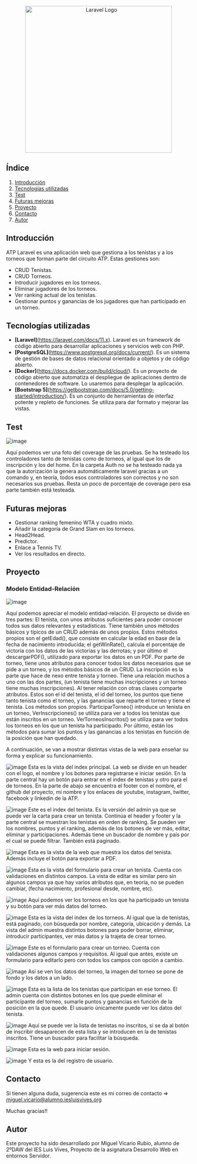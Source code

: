 <p align="center"><a href="https://laravel.com" target="_blank"><img src="https://upload.wikimedia.org/wikipedia/en/thumb/3/3f/ATP_Tour_logo.svg/1200px-ATP_Tour_logo.svg.png" width="400" alt="Laravel Logo"></a></p>


## Índice

1. [Introducción](#Introducción)
2. [Tecnologías utilizadas](#Tecnologías-utilizadas)
3. [Test](#Test)
4. [Futuras mejoras](#Futuras-mejoras)
5. [Proyecto](#Proyecto)
6. [Contacto](#Contacto)
7. [Autor](#Autor)
   


## Introducción

ATP Laravel es una aplicación web que gestiona a los tenistas y a los torneos que forman parte del circuito ATP. Estas gestiones son:

- CRUD Tenistas.
- CRUD Torneos.
- Introducir jugadores en los torneos.
- Eliminar jugadores de los torneos.
- Ver ranking actual de los tenistas.
- Gestionar puntos y ganancias de los jugadores que han participado en un torneo.


## Tecnologías utilizadas

- **[Laravel]**(https://laravel.com/docs/11.x). Laravel es un framework de código abierto para desarrollar aplicaciones y servicios web con PHP.
- **[PostgreSQL]**(https://www.postgresql.org/docs/current/). Es un sistema de gestión de bases de datos relacional orientado a objetos y de código abierto.
- **[Docker]**(https://docs.docker.com/build/cloud/). Es un proyecto de código abierto que automatiza el despliegue de aplicaciones dentro de contenedores de software. Lo usaremos para desplegar la aplicación.
- **[Bootstrap 5]**(https://getbootstrap.com/docs/5.0/getting-started/introduction/). Es un conjunto de herramientas de interfaz potente y repleto de funciones. Se utiliza para dar formato y mejorar las vistas.


## Test

![image](https://github.com/miviru/ATPLaravel/assets/132077764/a36d141d-93da-4288-a130-5c2d838d1368)

Aquí podemos ver una foto del coverage de las pruebas. Se ha testeado los controladores tanto de tenistas como de torneos, al igual que los de inscripción y los del home. En la carpeta Auth no se ha testeado nada ya que la autorización la genera automáticamente laravel gracias a un comando y, en teoría, todos esos controladores son correctos y no son necesarios sus pruebas. Resta un poco de porcentaje de coverage pero esa parte también está testeada.


## Futuras mejoras

- Gestionar ranking femenino WTA y cuadro mixto.
- Añadir la categoría de Grand Slam en los torneos.
- Head2Head.
- Predictor.
- Enlace a Tennis TV.
- Ver los resultados en directo.

## Proyecto

### Modelo Entidad-Relación

![image](https://github.com/miviru/ATPLaravel/assets/132077764/efe67c66-05b0-4458-ad4a-3ca2bb462975)


Aquí podemos apreciar el modelo entidad-relación. El proyecto se divide en tres partes: El tenista, con unos atributos suficientes para poder conocer todos sus datos relevantes y estadísticas. Tiene también unos métodos básicos y típicos de un CRUD además de unos propios. Estos métodos propios son el getEdad(), que consiste en calcular la edad en base de la fecha de nacimiento introducida; el getWinRate(), calcula el porcentaje de victoria con los datos de las victorias y las derrotas; y por último el descargarPDF(), utilizado para exportar los datos en un PDF.
Por parte de torneo, tiene unos atributos para conocer todos los datos necesarios que se pide a un torneo, y los métodos básicos de un CRUD.
La inscripción es la parte que hace de nexo entre tenista y torneo. Tiene una relación muchos a uno con las dos partes, (un tenista tiene muchas inscripciones y un torneo tiene muchas inscripciones). Al tener relación con otras clases comparte atributos. Estos son el id del tenista, el id del torneo, los puntos que tiene tanto tenista como el torneo, y las ganancias que reparte el torneo y tiene el tenista. Los métodos son propios. ParticiparTorneo() introduce un tenista en un torneo, VerInscripciones() se utiliza para ver a todos los tenistas que están inscritos en un torneo. VerTorneosInscritos() se utiliza para ver todos los torneos en los que un tenista ha participado. Por último, están los métodos para sumar los puntos y las ganancias a los tenistas en función de la posición que han quedado.

A continuación, se van a mostrar distintas vistas de la web para enseñar su forma y explicar su funcionamiento.



![image](https://github.com/miviru/ATPLaravel/assets/132077764/7599cf37-e52c-4004-938b-95b668cba93e)
Esta es la vista del index principal. La web se divide en un header con el logo, el nombre y los botones para registrarse e iniciar sesión. En la parte central hay un botón para entrar en el index de tenistas y otro para el de torneos. En la parte de abajo se encuentra el footer con el nombre, el github del proyecto, mi nombre y los enlaces de youtube, instagram, twitter, facebook y linkedin de la ATP.

![image](https://github.com/miviru/ATPLaravel/assets/132077764/3cd533c5-7790-46f5-9927-a60e78f53df5)
Este es el index del tenista. Es la versión del admin ya que se puede ver la carta para crear un tenista. Continúa el header y footer y la parte central se muestran los tenistas en orden de ranking. Se pueden ver los nombres, puntos y el ranking, además de los botones de ver más, editar, eliminar y participaciones. Además tiene un buscador de nombre y país por el cual se puede filtrar. También está paginado.


![image](https://github.com/miviru/ATPLaravel/assets/132077764/f4c79bdf-1da0-4b1a-91b1-3e2856cdb2f4)
Esta es la vista de la web que muestra los datos del tenista. Además incluye el botón para exportar a PDF.

![image](https://github.com/miviru/ATPLaravel/assets/132077764/a2cbd6f7-72f4-4578-bae0-7fe7b4d44a50)
Esta es la vista del formulario para crear un tenista. Cuenta con validaciones en distintos campos. La vista de editar es similar pero sin algunos campos ya que hay varios atributos que, en teoría, no se pueden cambiar, (fecha nacimiento, profesional desde, nombre, etc).

![image](https://github.com/miviru/ATPLaravel/assets/132077764/c6cd9294-526e-4303-ad47-6c4af4ce81d0)
Aquí podemos ver los torneos en los que ha participado un tenista y su botón para ver más datos del torneo.

![image](https://github.com/miviru/ATPLaravel/assets/132077764/388cc3ba-eb55-4c0b-b753-6a63e5509719)
Esta es la vista del index de los torneos. Al igual que la de tenistas, está paginado, con búsqueda por nombre, categoría, ubicación y demás. La vista del admin muestra distintos botones para poder borrar, eliminar, introducir participantes, ver más datos y la trajeta de crear torneo.

![image](https://github.com/miviru/ATPLaravel/assets/132077764/5ac01135-050a-4ff8-b85d-1ad4fc4e95c7)
Este es el formulario para crear un torneo. Cuenta con validaciones algunos campos y requisitos. Al igual que antes, existe un formulario para editarlo pero con todos los campos con opción a cambio.

![image](https://github.com/miviru/ATPLaravel/assets/132077764/1c82d557-9ad8-40c1-9012-a5a13b0e9b59)
Así se ven los datos del torneo, la imagen del torneo se pone de fondo y los datos a un lado.

![image](https://github.com/miviru/ATPLaravel/assets/132077764/e72bfd78-2b63-4b07-9fdd-21c3e73b47b3)
Esta es la lista de los tenistas que participan en ese torneo. El admin cuenta con distintos botones en los que puede eliminar el participante del torneo, sumarle puntos y ganancias en función de la posición en la que quede. El usuario únicamente puede ver los datos del tenista.

![image](https://github.com/miviru/ATPLaravel/assets/132077764/4b80c038-fe2e-423d-a942-92563802a202)
Aquí se puede ver la lista de tenistas no inscritos, si se da al botón de inscribir desaparecen de esta lista y se introducen en la de tenistas inscritos. Tiene un buscador para facilitar la búsqueda.


![image](https://github.com/miviru/ATPLaravel/assets/132077764/7b0d83b5-9c64-48ae-bd2d-f31591f23c6a)
Esta es la web para iniciar sesión.

![image](https://github.com/miviru/ATPLaravel/assets/132077764/f4012a97-342e-4bbf-94cb-9eccebd9feb7)
Y esta es la del registro de usuario.


## Contacto

Si tienen alguna duda, sugerencia este es mi correo de contacto => miguel.vicario@alumno.iesluisvives.org 

Muchas gracias!!

## Autor

Este proyecto ha sido desarrollado por Miguel Vicario Rubio, alumno de 2ºDAW del IES Luis Vives, Proyecto de la asignatura Desarrollo Web en entornos Servidor.

















